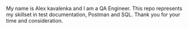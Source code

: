 My name is Alex kavalenka and I am a QA Engineer.
This repo represents my skillset in test documentation, Postman and SQL.
Thank you for your time and consideration.